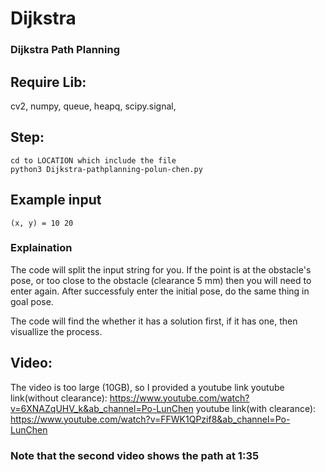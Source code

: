 # Dijkstra
### Dijkstra Path Planning

## Require Lib:
cv2, numpy, queue, heapq, scipy.signal, 
## Step:
```
cd to LOCATION which include the file
python3 Dijkstra-pathplanning-polun-chen.py
```
## Example input
```
(x, y) = 10 20
```
### Explaination
The code will split the input string for you. If the point is at the obstacle's pose, or too close to the obstacle (clearance 5 mm)
then you will need to enter again.
After successfuly enter the initial pose, do the same thing in goal pose.

The code will find the whether it has a solution first, if it has one, then visuallize the process.



## Video:
The video is too large (10GB), so I provided a youtube link
youtube link(without clearance):
https://www.youtube.com/watch?v=6XNAZqUHV_k&ab_channel=Po-LunChen
youtube link(with clearance):
https://www.youtube.com/watch?v=FFWK1QPzif8&ab_channel=Po-LunChen
### Note that the second video shows the path at 1:35





